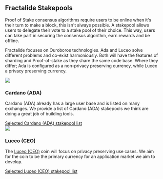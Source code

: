 <div class="row">
    <div class="col-lg-offset-3 col-lg-6 col-md-offset-2 col-md-8 col-xs-offset-1 col-xs-10 text-center">
        <h2 class="sub_heading_blue">Fractalide Stakepools</h2>
        <p>
            Proof of Stake consensus algorithms require users to be online when it's their turn to make a block, this isn't always possible. A stakepool allows users to delegate their vote to a stake pool of their choice. This way, users can take part in securing the consensus algorithm, earn rewards and be offline.
        </p>
        <p>
            Fractalide focuses on Ouroboros technologies. Ada and Luceo solve different problems and co-exist harmoniously. Both will have the features of sharding and Proof-of-stake as they share the same code base. Where they differ; Ada is configured as a non-privacy preserving currency, while Luceo a privacy preserving currency.
        </p>
    </div>
</div>
<div class="row">
    <div class="col-lg-2 col-xs-12 text-center development_item">
    </div>
    <div class="col-lg-4 col-xs-12 text-center development_item">
        <img src="/img/roadmap-min/fractal-min.png" />
        <h3>Cardano (ADA)</h3>
        <p>
            Cardano (ADA) already has a large user base and is listed on many exchanges. We provide a list of Cardano (ADA) stakepools we think are doing a great job of building tools.
        </p>
        <a class="" href="/stake-pool/cardano-ada">Selected Cardano (ADA) stakepool list</a>
    </div>
    <div class="col-lg-4 col-xs-12 text-center development_item">
        <img src="/img/roadmap-min/fractal-min.png" />
        <h3>Luceo (CEO)</h3>
        <p>
            The <a class="" href="/luceo/">Luceo (CEO)</a> coin will focus on privacy preserving use cases. We aim for the coin to be the primary currency for an application market we aim to develop.
        </p>
        <a class="" href="/stake-pool/luceo-ceo">Selected Luceo (CEO) stakepool list</a>
    </div>
    <div class="col-lg-2 col-xs-12 text-center development_item">
    </div>

</div>

<script src="/js/global.js"></script>
